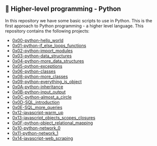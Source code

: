 ## :rocket: Higher-level programming - Python
In this repository we have some basic scripts to use in Python. This is the first approach to Python programming - a higher level language. This repository contains the following projects:
+ [0x00-python-hello_world](https://github.com/dmhenaopa/holbertonschool-higher_level_programming/tree/master/0x00-python-hello_world)
+ [0x01-python-if_else_loops_functions](https://github.com/dmhenaopa/holbertonschool-higher_level_programming/tree/master/0x01-python-if_else_loops_functions)
+ [0x02-python-import_modules](https://github.com/dmhenaopa/holbertonschool-higher_level_programming/tree/master/0x02-python-import_modules)
+ [0x03-python-data_structures](https://github.com/dmhenaopa/holbertonschool-higher_level_programming/tree/master/0x03-python-data_structures)
+ [0x04-python-more_data_structures](https://github.com/dmhenaopa/holbertonschool-higher_level_programming/tree/master/0x04-python-more_data_structures)
+ [0x05-python-exceptions](https://github.com/dmhenaopa/holbertonschool-higher_level_programming/tree/master/0x05-python-exceptions)
+ [0x06-python-classes](https://github.com/dmhenaopa//holbertonschool-higher_level_programming/tree/master/0x06-python-classes)
+ [0x08-python-more_classes](https://github.com/dmhenaopa//holbertonschool-higher_level_programming/tree/master/0x08-python-more_classes)
+ [0x09-python-everything_is_object](https://github.com/dmhenaopa//holbertonschool-higher_level_programming/tree/master/0x09-python-everything_is_object)
+ [0x0A-python-inheritance](https://github.com/dmhenaopa//holbertonschool-higher_level_programming/tree/master/0x0A-python-inheritance)
+ [0x0B-python-input_output](https://github.com/dmhenaopa//holbertonschool-higher_level_programming/tree/master/0x0B-python-input_output)
+ [0x0C-python-almost_a_circle](https://github.com/dmhenaopa//holbertonschool-higher_level_programming/tree/master/0x0C-python-almost_a_circle)
+ [0x0D-SQL_introduction](https://github.com/dmhenaopa//holbertonschool-higher_level_programming/tree/master/0x0D-SQL_introduction)
+ [0x0E-SQL_more_queries](https://github.com/dmhenaopa//holbertonschool-higher_level_programming/tree/master/0x0E-SQL_more_queries)
+ [0x12-javascript-warm_up](https://github.com/dmhenaopa//holbertonschool-higher_level_programming/tree/master/0x12-javascript-warm_up)
+ [0x13-javascript_objects_scopes_closures](https://github.com/dmhenaopa//holbertonschool-higher_level_programming/tree/master/0x13-javascript_objects_scopes_closures)
+ [0x0F-python-object_relational_mapping](https://github.com/dmhenaopa//holbertonschool-higher_level_programming/tree/master/0x0F-python-object_relational_mapping)
+ [0x10-python-network_0](https://github.com/dmhenaopa//holbertonschool-higher_level_programming/tree/master/0x10-python-network_0)
+ [0x11-python-network_1](https://github.com/dmhenaopa//holbertonschool-higher_level_programming/tree/master/0x11-python-network_1)
+ [0x14-javascript-web_scraping](https://github.com/dmhenaopa//holbertonschool-higher_level_programming/tree/master/0x14-javascript-web_scraping)
<!--stackedit_data:
eyJoaXN0b3J5IjpbLTE0MTE2NzI5Ml19
-->
